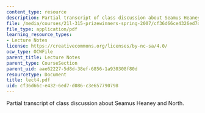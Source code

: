 ```yaml
---
content_type: resource
description: Partial transcript of class discussion about Seamus Heaney and North.
file: /media/courses/21l-315-prizewinners-spring-2007/cf36d66ce4326ed7d086c3e657790798_lect4.pdf
file_type: application/pdf
learning_resource_types:
- Lecture Notes
license: https://creativecommons.org/licenses/by-nc-sa/4.0/
ocw_type: OCWFile
parent_title: Lecture Notes
parent_type: CourseSection
parent_uid: aae62227-5d8d-38ef-6856-1a930308f80d
resourcetype: Document
title: lect4.pdf
uid: cf36d66c-e432-6ed7-d086-c3e657790798
---
```

Partial transcript of class discussion about Seamus Heaney and North.